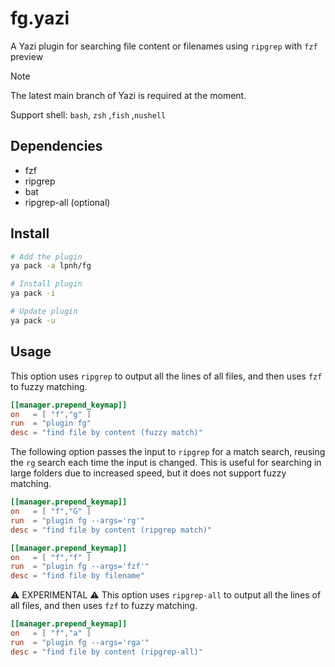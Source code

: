 # fg.yazi

A Yazi plugin for searching file content or filenames using `ripgrep` with
`fzf` preview

> [!NOTE]
> The latest main branch of Yazi is required at the moment.
>
> Support shell: `bash`, `zsh` ,`fish` ,`nushell`

## Dependencies

- fzf
- ripgrep
- bat
- ripgrep-all (optional)

## Install

```bash
# Add the plugin
ya pack -a lpnh/fg

# Install plugin
ya pack -i

# Update plugin
ya pack -u
```

## Usage

This option uses `ripgrep` to output all the lines of all files, and then uses `fzf` to fuzzy matching.

```toml
[[manager.prepend_keymap]]
on   = [ "f","g" ]
run  = "plugin fg"
desc = "find file by content (fuzzy match)"
```

The following option passes the input to `ripgrep` for a match search, reusing the `rg` search each time the input is changed. This is useful for searching in large folders due to increased speed, but it does not support fuzzy matching.

```toml
[[manager.prepend_keymap]]
on   = [ "f","G" ]
run  = "plugin fg --args='rg'"
desc = "find file by content (ripgrep match)"
```

```toml
[[manager.prepend_keymap]]
on   = [ "f","f" ]
run  = "plugin fg --args='fzf'"
desc = "find file by filename"
```

⚠️ EXPERIMENTAL ⚠️ This option uses `ripgrep-all` to output all the lines of all files, and then uses `fzf` to fuzzy matching.

```toml
[[manager.prepend_keymap]]
on   = [ "f","a" ]
run  = "plugin fg --args='rga'"
desc = "find file by content (ripgrep-all)"
```
